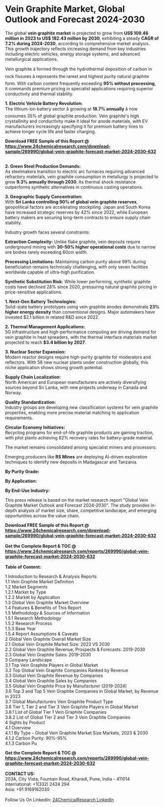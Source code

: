 <h1>Vein Graphite Market, Global Outlook and Forecast 2024-2030</h1><p>The global <strong>vein graphite market</strong> is projected to grow from <strong>US$ 109.46 million in 2023 to US$ 182.43 million by 2030</strong>, exhibiting a steady <strong>CAGR of 7.2% during 2024-2030</strong>, according to comprehensive market analysis. This growth trajectory reflects increasing demand from key industries including electric vehicles, energy storage systems, and advanced metallurgical applications.</p><p>Vein graphite â formed through the hydrothermal deposition of carbon in rock fissures â represents the rarest and highest purity natural graphite form. With carbon content frequently exceeding <strong>95% without processing</strong>, it commands premium pricing in specialist applications requiring superior conductivity and thermal stability.</p><p><strong>1. Electric Vehicle Battery Revolution:</strong><br>
The lithium-ion battery sector â growing at <strong>18.7% annually</strong> â now consumes 35% of global graphite production. Vein graphite's high crystallinity and conductivity make it ideal for anode materials, with EV manufacturers increasingly specifying it for premium battery lines to achieve longer cycle life and faster charging.</p><div><b>Download FREE Sample of this Report @ 
            <a href="https://www.24chemicalresearch.com/download-sample/269990/global-vein-graphite-forecast-market-2024-2030-632">
            https://www.24chemicalresearch.com/download-sample/269990/global-vein-graphite-forecast-market-2024-2030-632</a></b></div><br><p><strong>2. Green Steel Production Demands:</strong><br>
As steelmakers transition to electric arc furnaces requiring advanced refractory materials, vein graphite consumption in metallurgy is projected to grow <strong>9.3% annually through 2030</strong>. Its thermal shock resistance outperforms synthetic alternatives in continuous casting operations.</p><p><strong>3. Geographic Supply Concentration:</strong><br>
With <strong>Sri Lanka controlling 90% of global vein graphite reserves</strong>, geopolitical factors are accelerating stockpiling. Japan and South Korea have increased strategic reserves by 42% since 2022, while European battery makers are securing long-term contracts to ensure supply chain stability.</p><p>Industry growth faces several constraints:</p><p><strong>Extraction Complexity:</strong> Unlike flake graphite, vein deposits require underground mining with <strong>30-50% higher operational costs</strong> due to narrow ore bodies rarely exceeding 60cm width.</p><p><strong>Processing Limitations:</strong> Maintaining carbon purity above 99% during beneficiation remains technically challenging, with only seven facilities worldwide capable of ultra-high purification.</p><p><strong>Synthetic Substitution Risk:</strong> While lower performing, synthetic graphite costs have declined 28% since 2020, pressuring natural graphite pricing in price-sensitive applications.</p><p><strong>1. Next-Gen Battery Technologies:</strong><br>
Solid-state battery prototypes using vein graphite anodes demonstrate <strong>23% higher energy density</strong> than conventional designs. Major automakers have invested $2.1 billion in related R&amp;D since 2022.</p><p><strong>2. Thermal Management Applications:</strong><br>
5G infrastructure and high-performance computing are driving demand for vein graphite in heat spreaders, with the thermal interface materials market projected to reach <strong>$3.4 billion by 2027</strong>.</p><p><strong>3. Nuclear Sector Expansion:</strong><br>
Modern reactor designs require high-purity graphite for moderators and reflectors. With 58 new nuclear plants under construction globally, this niche application shows strong growth potential.</p><p><strong>Supply Chain Localization:</strong><br>
	North American and European manufacturers are actively diversifying sources beyond Sri Lanka, with new projects underway in Canada and Norway.</p><p><strong>Quality Standardization:</strong><br>
	Industry groups are developing new classification systems for vein graphite properties, enabling more precise material matching to application requirements.</p><p><strong>Circular Economy Initiatives:</strong><br>
	Recycling programs for end-of-life graphite products are gaining traction, with pilot plants achieving 82% recovery rates for battery-grade material.</p><p>The market remains consolidated among specialist miners and processors:</p><p>Emerging producers like <strong>RS Mines</strong> are deploying AI-driven exploration techniques to identify new deposits in Madagascar and Tanzania.</p><p><strong>By Purity Grade:</strong></p><p><strong>By Application:</strong></p><p><strong>By End-Use Industry:</strong></p><p>This press release is based on the market research report "Global Vein Graphite Market Outlook and Forecast 2024-2030". The study provides in-depth analysis of market size, share, competitive landscape, and emerging opportunities across the value chain.</p><div><b>Download FREE Sample of this Report @ 
            <a href="https://www.24chemicalresearch.com/download-sample/269990/global-vein-graphite-forecast-market-2024-2030-632">
            https://www.24chemicalresearch.com/download-sample/269990/global-vein-graphite-forecast-market-2024-2030-632</a></b></div><br><div><b>Get the Complete Report & TOC @ 
            <a href="https://www.24chemicalresearch.com/reports/269990/global-vein-graphite-forecast-market-2024-2030-632">
            https://www.24chemicalresearch.com/reports/269990/global-vein-graphite-forecast-market-2024-2030-632</a></b></div><br>
            <b>Table of Content:</b><p>1 Introduction to Research & Analysis Reports<br />
    1.1 Vein Graphite Market Definition<br />
    1.2 Market Segments<br />
        1.2.1 Market by Type<br />
        1.2.2 Market by Application<br />
    1.3 Global Vein Graphite Market Overview<br />
    1.4 Features & Benefits of This Report<br />
    1.5 Methodology & Sources of Information<br />
        1.5.1 Research Methodology<br />
        1.5.2 Research Process<br />
        1.5.3 Base Year<br />
        1.5.4 Report Assumptions & Caveats<br />
2 Global Vein Graphite Overall Market Size<br />
    2.1 Global Vein Graphite Market Size: 2023 VS 2030<br />
    2.2 Global Vein Graphite Revenue, Prospects & Forecasts: 2019-2030<br />
    2.3 Global Vein Graphite Sales: 2019-2030<br />
3 Company Landscape<br />
    3.1 Top Vein Graphite Players in Global Market<br />
    3.2 Top Global Vein Graphite Companies Ranked by Revenue<br />
    3.3 Global Vein Graphite Revenue by Companies<br />
    3.4 Global Vein Graphite Sales by Companies<br />
    3.5 Global Vein Graphite Price by Manufacturer (2019-2024)<br />
    3.6 Top 3 and Top 5 Vein Graphite Companies in Global Market, by Revenue in 2023<br />
    3.7 Global Manufacturers Vein Graphite Product Type<br />
    3.8 Tier 1, Tier 2 and Tier 3 Vein Graphite Players in Global Market<br />
        3.8.1 List of Global Tier 1 Vein Graphite Companies<br />
        3.8.2 List of Global Tier 2 and Tier 3 Vein Graphite Companies<br />
4 Sights by Product<br />
    4.1 Overview<br />
        4.1.1 By Type - Global Vein Graphite Market Size Markets, 2023 & 2030<br />
        4.1.2 Carbon Purity: 90%-95%<br />
        4.1.3 Carbon Pu</p><div><b>Get the Complete Report & TOC @ 
            <a href="https://www.24chemicalresearch.com/reports/269990/global-vein-graphite-forecast-market-2024-2030-632">
            https://www.24chemicalresearch.com/reports/269990/global-vein-graphite-forecast-market-2024-2030-632</a></b></div><br><b>CONTACT US:</b><br>
            203A, City Vista, Fountain Road, Kharadi, Pune, India - 411014<br>
            International: +1(332) 2424 294<br>
            Asia: +91 9169162030 <br><br>
            Follow Us On LinkedIn: <a href="https://www.linkedin.com/company/24chemicalresearch/">24ChemicalResearch LinkedIn</a>